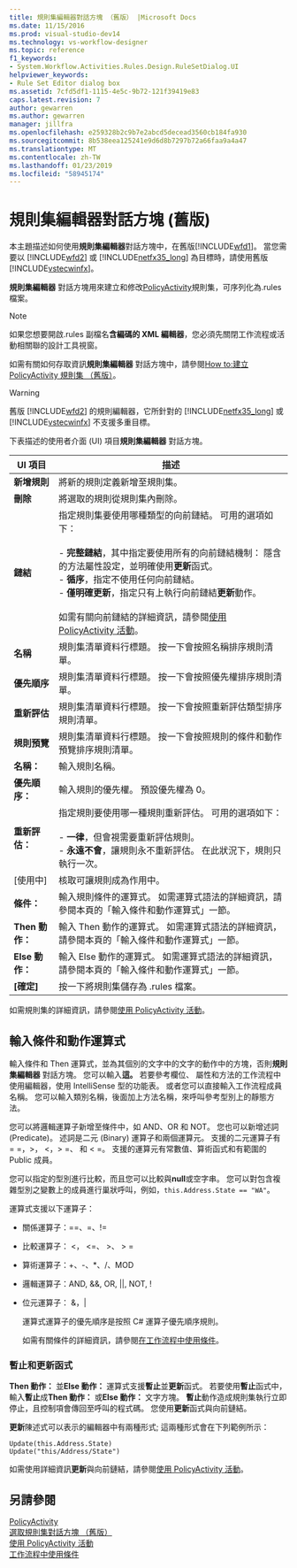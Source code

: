 ```yaml
---
title: 規則集編輯器對話方塊 （舊版） |Microsoft Docs
ms.date: 11/15/2016
ms.prod: visual-studio-dev14
ms.technology: vs-workflow-designer
ms.topic: reference
f1_keywords:
- System.Workflow.Activities.Rules.Design.RuleSetDialog.UI
helpviewer_keywords:
- Rule Set Editor dialog box
ms.assetid: 7cfd5df1-1115-4e5c-9b72-121f39419e83
caps.latest.revision: 7
author: gewarren
ms.author: gewarren
manager: jillfra
ms.openlocfilehash: e259328b2c9b7e2abcd5decead3560cb184fa930
ms.sourcegitcommit: 8b538eea125241e9d6d8b7297b72a66faa9a4a47
ms.translationtype: MT
ms.contentlocale: zh-TW
ms.lasthandoff: 01/23/2019
ms.locfileid: "58945174"
---
```

# <a name="rule-set-editor-dialog-box-legacy"></a>規則集編輯器對話方塊 (舊版)
本主題描述如何使用**規則集編輯器**對話方塊中，在舊版[!INCLUDE[wfd1](../includes/wfd1-md.md)]。 當您需要以 [!INCLUDE[wfd2](../includes/wfd2-md.md)] 或 [!INCLUDE[netfx35_long](../includes/netfx35-long-md.md)] 為目標時，請使用舊版 [!INCLUDE[vstecwinfx](../includes/vstecwinfx-md.md)]。  
  
 **規則集編輯器** 對話方塊用來建立和修改[PolicyActivity](http://go.microsoft.com/fwlink?LinkID=65019)規則集，可序列化為.rules 檔案。  
  
> [!NOTE]
>  如果您想要開啟.rules 副檔名**含編碼的 XML 編輯器**，您必須先關閉工作流程或活動相關聯的設計工具視窗。  
  
 如需有關如何存取資訊**規則集編輯器** 對話方塊中，請參閱[How to:建立 PolicyActivity 規則集 （舊版）](../workflow-designer/how-to-create-a-policyactivity-rule-set-legacy.md)。  
  
> [!WARNING]
>  舊版 [!INCLUDE[wfd2](../includes/wfd2-md.md)] 的規則編輯器，它所針對的 [!INCLUDE[netfx35_long](../includes/netfx35-long-md.md)] 或 [!INCLUDE[vstecwinfx](../includes/vstecwinfx-md.md)] 不支援多重目標。  
  
 下表描述的使用者介面 (UI) 項目**規則集編輯器** 對話方塊。  
  
|UI 項目|描述|  
|----------------|-----------------|  
|**新增規則**|將新的規則定義新增至規則集。|  
|**刪除**|將選取的規則從規則集內刪除。|  
|**鏈結**|指定規則集要使用哪種類型的向前鏈結。 可用的選項如下：<br /><br /> -   **完整鏈結**，其中指定要使用所有的向前鏈結機制： 隱含的方法屬性設定，並明確使用**更新**函式。<br />-   **循序**，指定不使用任何向前鏈結。<br />-   **僅明確更新**，指定只有上執行向前鏈結**更新**動作。<br /><br /> 如需有關向前鏈結的詳細資訊，請參閱[使用 PolicyActivity 活動](http://go.microsoft.com/fwlink?LinkID=65004)。|  
|**名稱**|規則集清單資料行標題。 按一下會按照名稱排序規則清單。|  
|**優先順序**|規則集清單資料行標題。 按一下會按照優先權排序規則清單。|  
|**重新評估**|規則集清單資料行標題。 按一下會按照重新評估類型排序規則清單。|  
|**規則預覽**|規則集清單資料行標題。 按一下會按照規則的條件和動作預覽排序規則清單。|  
|**名稱：**|輸入規則名稱。|  
|**優先順序：**|輸入規則的優先權。 預設優先權為 0。|  
|**重新評估：**|指定規則要使用哪一種規則重新評估。 可用的選項如下：<br /><br /> -   **一律**，但會視需要重新評估規則。<br />-   **永遠不會**，讓規則永不重新評估。 在此狀況下，規則只執行一次。|  
|[使用中]|核取可讓規則成為作用中。|  
|**條件：**|輸入規則條件的運算式。 如需運算式語法的詳細資訊，請參閱本頁的「輸入條件和動作運算式」一節。|  
|**Then 動作：**|輸入 Then 動作的運算式。 如需運算式語法的詳細資訊，請參閱本頁的「輸入條件和動作運算式」一節。|  
|**Else 動作：**|輸入 Else 動作的運算式。 如需運算式語法的詳細資訊，請參閱本頁的「輸入條件和動作運算式」一節。|  
|**[確定]**|按一下將規則集儲存為 .rules 檔案。|  
  
 如需規則集的詳細資訊，請參閱[使用 PolicyActivity 活動](http://go.microsoft.com/fwlink?LinkID=65004)。  
  
## <a name="entering-condition-and-action-expressions"></a>輸入條件和動作運算式  
 輸入條件和 Then 運算式，並為其個別的文字中的文字的動作中的方塊，否則**規則集編輯器** 對話方塊。 您可以輸入**這。** 若要參考欄位、 屬性和方法的工作流程中使用編輯器，使用 IntelliSense 型的功能表。 或者您可以直接輸入工作流程成員名稱。 您可以輸入類別名稱，後面加上方法名稱，來呼叫參考型別上的靜態方法。  
  
 您可以將邏輯運算子新增至條件中，如 AND、OR 和 NOT。 您也可以新增述詞 (Predicate)。 述詞是二元 (Binary) 運算子和兩個運算元。 支援的二元運算子有 = =，>， \<，> =、 和 < =。 支援的運算元有常數值、算術函式和有範圍的 Public 成員。  
  
 您可以指定的型別進行比較，而且您可以比較與**null**或空字串。 您可以對包含複雜型別之變數上的成員進行巢狀呼叫，例如，`this.Address.State == "WA"`。  
  
 運算式支援以下運算子：  
  
- 關係運算子：==、=、!=  
  
- 比較運算子： <， \<=、 >、 > =  
  
- 算術運算子：+、-、*、/、MOD  
  
- 邏輯運算子：AND, &&, OR, &#124;&#124;, NOT, !  
  
- 位元運算子： &，&#124;  
  
  運算式運算子的優先順序是按照 C# 運算子優先順序規則。  
  
  如需有關條件的詳細資訊，請參閱[在工作流程中使用條件](http://msdn.microsoft.com/541211f5-d382-4810-894f-71f00b34fa77)。  
  
### <a name="halt-and-update-functions"></a>暫止和更新函式  
 **Then 動作：** 並**Else 動作：** 運算式支援**暫止**並**更新**函式。 若要使用**暫止**函式中，輸入**暫止**成**Then 動作：** 或**Else 動作：** 文字方塊。 **暫止**動作造成規則集執行立即停止，且控制項會傳回至呼叫的程式碼。 您使用**更新**函式與向前鏈結。  
  
 **更新**陳述式可以表示的編輯器中有兩種形式; 這兩種形式會在下列範例所示：  
  
```  
Update(this.Address.State)  
Update("this/Address/State")  
```  
  
 如需使用詳細資訊**更新**與向前鏈結，請參閱[使用 PolicyActivity 活動](http://go.microsoft.com/fwlink?LinkID=65004)。  
  
## <a name="see-also"></a>另請參閱  
 [PolicyActivity](http://go.microsoft.com/fwlink?LinkID=65019)   
 [選取規則集對話方塊 （舊版）](../workflow-designer/select-rule-set-dialog-box-legacy.md)   
 [使用 PolicyActivity 活動](http://go.microsoft.com/fwlink?LinkID=65004)   
 [工作流程中使用條件](http://go.microsoft.com/fwlink?LinkID=65009)